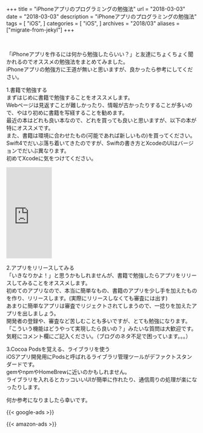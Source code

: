 +++
title = "iPhoneアプリのプログラミングの勉強法"
url = "2018-03-03"
date = "2018-03-03"
description = "iPhoneアプリのプログラミングの勉強法"
tags = [
    "iOS",
]
categories = [
    "iOS",
]
archives = "2018/03"
aliases = ["migrate-from-jekyl"]
+++

<br>

「iPhoneアプリを作るには何から勉強したらいい？」と友達にちょくちょく聞かれるのでオススメの勉強法をまとめてみました。  
iPhoneアプリの勉強方に王道が無いと思いますが、良かったら参考にしてください。  

1.書籍で勉強する  
まずはじめに書籍で勉強することをオススメします。  
Webページは見返すことが難しかったり、情報が古かったりすることが多いので、やはり初めに書籍を写経することを勧めます。  
最近の本はどれも良い本なので、どれを買っても良いと思いますが、以下の本が特にオススメです。  
また、書籍は環境に合わせたもの(可能であれば新しいもの)を買ってください。  
Swift4でだいぶ落ち着いてきたのですが、Swiftの書き方とXcodeのUIはバージョンでだいぶ異なります。  
初めてXcodeに気をつけてください。  

<iframe style="width:120px;height:240px;" marginwidth="0" marginheight="0" scrolling="no" frameborder="0" src="https://rcm-fe.amazon-adsystem.com/e/cm?ref=qf_sp_asin_til&t=swiswiswift-22&m=amazon&o=9&p=8&l=as1&IS1=1&detail=1&asins=4797398558&linkId=a49977849932b8343db9b824caeaa4a4&bc1=ffffff&lt1=_top&fc1=333333&lc1=0066c0&bg1=ffffff&f=ifr"></iframe>


2.アプリをリリースしてみる  
「いきなりかよ！」と思うかもしれませんが、書籍で勉強したらアプリをリリースしてみることをオススメします。  
初めてのアプリなので、本当に簡単なもの、書籍のアプリを少し手を加えたものを作り、リリースします。(実際にリリースしなくても審査には出す)  
あまりに簡単なアプリは審査でリジェクトされてしまうので、一捻りを加えたアプリを出しましょう。  
開発者の登録や、審査など苦しむことも多いですが、とても勉強になります。  
「こういう機能はどうやって実現したら良いの？」みたいな質問は大歓迎です。  
気軽にコメント欄にご記入ください。（ブログのネタ不足で困っています。。。）  

3.Cocoa Podsを覚える、ライブラリを使う  
iOSアプリ開発用にPodsと呼ばれるライブラリ管理ツールがデファクトスタンダードです。  
gemやnpmやHomeBrewに近いのかもしれません。  
ライブラリを入れるとカッコいいUIが簡単に作れたり、通信周りの処理が楽になったりします。  

何か参考になりましたら幸いです。  


<!-- Google Ads -->
{{< google-ads >}}

<!-- Amazon Ads -->
{{< amazon-ads >}}
